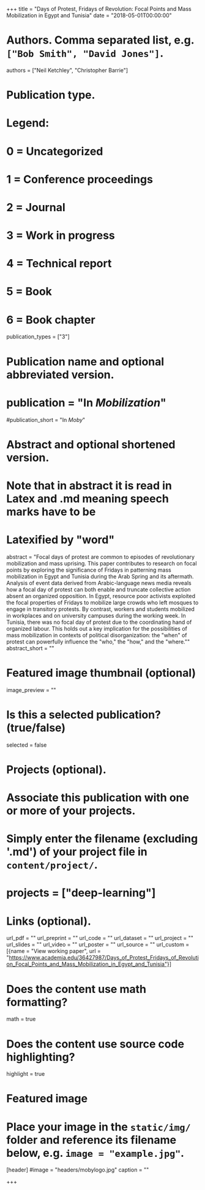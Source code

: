 +++
title = "Days of Protest, Fridays of Revolution: Focal Points and Mass Mobilization in Egypt and Tunisia"
date = "2018-05-01T00:00:00"

# Authors. Comma separated list, e.g. `["Bob Smith", "David Jones"]`.
authors = ["Neil Ketchley", "Christopher Barrie"]

# Publication type.
# Legend:
# 0 = Uncategorized
# 1 = Conference proceedings
# 2 = Journal
# 3 = Work in progress
# 4 = Technical report
# 5 = Book
# 6 = Book chapter
publication_types = ["3"]

# Publication name and optional abbreviated version.
# publication = "In *Mobilization*"
#publication_short = "In *Moby*"

# Abstract and optional shortened version.
# Note that in abstract it is read in Latex and .md meaning speech marks have to be
# Latexified by \"word\"
abstract = "Focal days of protest are common to episodes of revolutionary mobilization and mass uprising. This paper contributes to research on focal points by exploring the significance of Fridays in patterning mass mobilization in Egypt and Tunisia during the Arab Spring and its aftermath. Analysis of event data derived from Arabic-language news media reveals how a focal day of protest can both enable and truncate collective action absent an organized opposition. In Egypt, resource poor activists exploited the focal properties of Fridays to mobilize large crowds who left mosques to engage in transitory protests. By contrast, workers and students mobilized in workplaces and on university campuses during the working week. In Tunisia, there was no focal day of protest due to the coordinating hand of organized labour. This holds out a key implication for the possibilities of mass mobilization in contexts of political disorganization: the \"when\" of protest can powerfully influence the \"who,\" the \"how,\" and the \"where.\""
abstract_short = ""

# Featured image thumbnail (optional)
image_preview = ""

# Is this a selected publication? (true/false)
selected = false

# Projects (optional).
#   Associate this publication with one or more of your projects.
#   Simply enter the filename (excluding '.md') of your project file in `content/project/`.
# projects = ["deep-learning"]

# Links (optional).
url_pdf = ""
url_preprint = ""
url_code = ""
url_dataset = ""
url_project = ""
url_slides = ""
url_video = ""
url_poster = ""
url_source = ""
url_custom = [{name = "View working paper", url = "https://www.academia.edu/36427987/Days_of_Protest_Fridays_of_Revolution_Focal_Points_and_Mass_Mobilization_in_Egypt_and_Tunisia"}]

# Does the content use math formatting?
math = true

# Does the content use source code highlighting?
highlight = true

# Featured image
# Place your image in the `static/img/` folder and reference its filename below, e.g. `image = "example.jpg"`.
[header]
#image = "headers/mobylogo.jpg"
caption = ""

+++